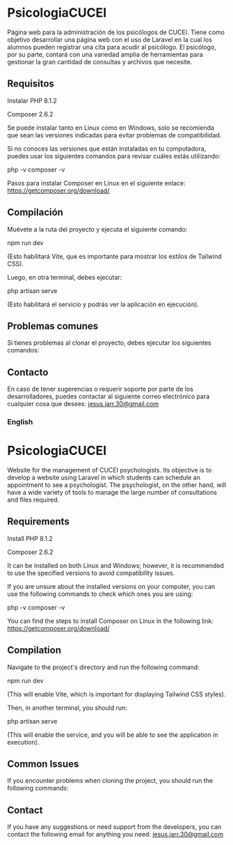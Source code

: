 # PsicologiaCUCEI

Página web para la administración de los psicólogos de CUCEI. Tiene como objetivo desarrollar una página web con el uso de Laravel en la cual los alumnos pueden registrar una cita para acudir al psicólogo. El psicólogo, por su parte, contará con una variedad amplia de herramientas para gestionar la gran cantidad de consultas y archivos que necesite.

## Requisitos
Instalar PHP 8.1.2

Composer 2.6.2

Se puede instalar tanto en Linux como en Windows, solo se recomienda que sean las versiones indicadas para evitar problemas de compatibilidad.

Si no conoces las versiones que están instaladas en tu computadora, puedes usar los siguientes comandos para revisar cuáles estás utilizando:

php -v
composer -v

Pasos para instalar Composer en Linux en el siguiente enlace: https://getcomposer.org/download/

## Compilación

Muévete a la ruta del proyecto y ejecuta el siguiente comando:

npm run dev

(Esto habilitará Vite, que es importante para mostrar los estilos de Tailwind CSS).

Luego, en otra terminal, debes ejecutar:

php artisan serve

(Esto habilitará el servicio y podrás ver la aplicación en ejecución).

## Problemas comunes

Si tienes problemas al clonar el proyecto, debes ejecutar los siguientes comandos:

## Contacto

En caso de tener sugerencias o requerir soporte por parte de los desarrolladores, puedes contactar al siguiente correo electrónico para cualquier cosa que desees: jesus.jarr.30@gmail.com

### English 

# PsicologiaCUCEI

Website for the management of CUCEI psychologists. Its objective is to develop a website using Laravel in which students can schedule an appointment to see a psychologist. The psychologist, on the other hand, will have a wide variety of tools to manage the large number of consultations and files required.

## Requirements
Install PHP 8.1.2

Composer 2.6.2

It can be installed on both Linux and Windows; however, it is recommended to use the specified versions to avoid compatibility issues.

If you are unsure about the installed versions on your computer, you can use the following commands to check which ones you are using:

php -v
composer -v

You can find the steps to install Composer on Linux in the following link: https://getcomposer.org/download/

## Compilation
Navigate to the project's directory and run the following command:

npm run dev

(This will enable Vite, which is important for displaying Tailwind CSS styles).

Then, in another terminal, you should run:

php artisan serve

(This will enable the service, and you will be able to see the application in execution).

## Common Issues
If you encounter problems when cloning the project, you should run the following commands:

## Contact
If you have any suggestions or need support from the developers, you can contact the following email for anything you need: jesus.jarr.30@gmail.com


